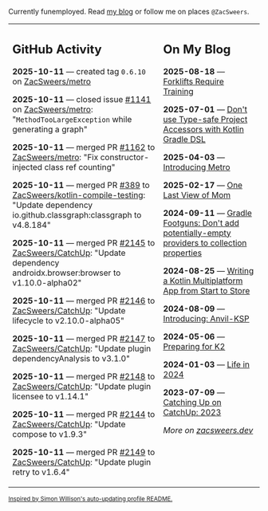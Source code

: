 Currently funemployed. Read [my blog](https://zacsweers.dev/) or follow me on places `@ZacSweers`.

<table><tr><td valign="top" width="60%">

## GitHub Activity
<!-- githubActivity starts -->
**2025-10-11** — created tag `0.6.10` on [ZacSweers/metro](https://github.com/ZacSweers/metro)

**2025-10-11** — closed issue [#1141](https://github.com/ZacSweers/metro/issues/1141) on [ZacSweers/metro](https://github.com/ZacSweers/metro): "`MethodTooLargeException` while generating a graph"

**2025-10-11** — merged PR [#1162](https://github.com/ZacSweers/metro/pull/1162) to [ZacSweers/metro](https://github.com/ZacSweers/metro): "Fix constructor-injected class ref counting"

**2025-10-11** — merged PR [#389](https://github.com/ZacSweers/kotlin-compile-testing/pull/389) to [ZacSweers/kotlin-compile-testing](https://github.com/ZacSweers/kotlin-compile-testing): "Update dependency io.github.classgraph:classgraph to v4.8.184"

**2025-10-11** — merged PR [#2145](https://github.com/ZacSweers/CatchUp/pull/2145) to [ZacSweers/CatchUp](https://github.com/ZacSweers/CatchUp): "Update dependency androidx.browser:browser to v1.10.0-alpha02"

**2025-10-11** — merged PR [#2146](https://github.com/ZacSweers/CatchUp/pull/2146) to [ZacSweers/CatchUp](https://github.com/ZacSweers/CatchUp): "Update lifecycle to v2.10.0-alpha05"

**2025-10-11** — merged PR [#2147](https://github.com/ZacSweers/CatchUp/pull/2147) to [ZacSweers/CatchUp](https://github.com/ZacSweers/CatchUp): "Update plugin dependencyAnalysis to v3.1.0"

**2025-10-11** — merged PR [#2148](https://github.com/ZacSweers/CatchUp/pull/2148) to [ZacSweers/CatchUp](https://github.com/ZacSweers/CatchUp): "Update plugin licensee to v1.14.1"

**2025-10-11** — merged PR [#2144](https://github.com/ZacSweers/CatchUp/pull/2144) to [ZacSweers/CatchUp](https://github.com/ZacSweers/CatchUp): "Update compose to v1.9.3"

**2025-10-11** — merged PR [#2149](https://github.com/ZacSweers/CatchUp/pull/2149) to [ZacSweers/CatchUp](https://github.com/ZacSweers/CatchUp): "Update plugin retry to v1.6.4"
<!-- githubActivity ends -->
</td><td valign="top" width="40%">

## On My Blog
<!-- blog starts -->
**2025-08-18** — [Forklifts Require Training](https://www.zacsweers.dev/forklifts-require-training/)

**2025-07-01** — [Don't use Type-safe Project Accessors with Kotlin Gradle DSL](https://www.zacsweers.dev/dont-use-type-safe-project-accessors-with-kotlin-gradle-dsl/)

**2025-04-03** — [Introducing Metro](https://www.zacsweers.dev/introducing-metro/)

**2025-02-17** — [One Last View of Mom](https://www.zacsweers.dev/one-last-view-of-mom/)

**2024-09-11** — [Gradle Footguns: Don't add potentially-empty providers to collection properties](https://www.zacsweers.dev/gradle-footgun-adding-empty-providers-to-collection-properties/)

**2024-08-25** — [Writing a Kotlin Multiplatform App from Start to Store](https://www.zacsweers.dev/writing-a-kotlin-multiplatform-app-from-start-to-store/)

**2024-08-09** — [Introducing: Anvil-KSP](https://www.zacsweers.dev/introducing-anvil-ksp/)

**2024-05-06** — [Preparing for K2](https://www.zacsweers.dev/preparing-for-k2/)

**2024-01-03** — [Life in 2024](https://www.zacsweers.dev/life-in-2024/)

**2023-07-09** — [Catching Up on CatchUp: 2023](https://www.zacsweers.dev/catching-up-on-catchup-2023/)
<!-- blog ends -->
_More on [zacsweers.dev](https://zacsweers.dev/)_
</td></tr></table>

<sub><a href="https://simonwillison.net/2020/Jul/10/self-updating-profile-readme/">Inspired by Simon Willison's auto-updating profile README.</a></sub>